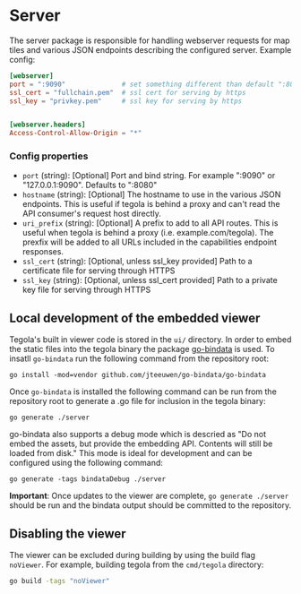 # Server

The server package is responsible for handling webserver requests for map tiles and various JSON endpoints describing the configured server. Example config:

```toml
[webserver]
port = ":9090"              # set something different than default ":8080"
ssl_cert = "fullchain.pem"  # ssl cert for serving by https
ssl_key = "privkey.pem"     # ssl key for serving by https


[webserver.headers]
Access-Control-Allow-Origin = "*"
```

### Config properties

- `port` (string): [Optional] Port and bind string. For example ":9090" or "127.0.0.1:9090". Defaults to ":8080"
- `hostname` (string): [Optional] The hostname to use in the various JSON endpoints. This is useful if tegola is behind a proxy and can't read the API consumer's request host directly.
- `uri_prefix` (string): [Optional] A prefix to add to all API routes. This is useful when tegola is behind a proxy (i.e. example.com/tegola). The prexfix will be added to all URLs included in the capabilities endpoint responses.
- `ssl_cert` (string): [Optional, unless ssl_key provided] Path to a certificate file for serving through HTTPS
- `ssl_key` (string): [Optional, unless ssl_cert provided] Path to a private key file for serving through HTTPS

## Local development of the embedded viewer

Tegola's built in viewer code is stored in the `ui/` directory. In order to embed the static files into the tegola binary the package [go-bindata](github.com/jteeuwen/go-bindata) is used. To insatll `go-bindata` run the following command from the repository root:

```
go install -mod=vendor github.com/jteeuwen/go-bindata/go-bindata
```

Once `go-bindata` is installed the following command can be run from the repository root to generate a .go file for inclusion in the tegola binary:

```
go generate ./server
```

go-bindata also supports a debug mode which is descried as "Do not embed the assets, but provide the embedding API. Contents will still be loaded from disk." This mode is ideal for development and can be configured using the following command:

```
go generate -tags bindataDebug ./server
```

**Important**: Once updates to the viewer are complete, `go generate ./server` should be run and the bindata output should be committed to the repository. 

## Disabling the viewer

The viewer can be excluded during building by using the build flag `noViewer`. For example, building tegola from the `cmd/tegola` directory:

```bash
go build -tags "noViewer"
```
